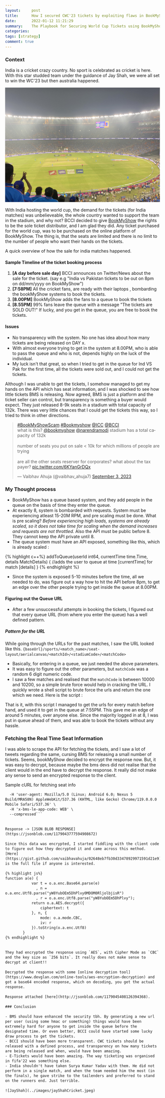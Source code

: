 ```yaml
---
layout:     post
title:      How I secured CWC'23 tickets by exploiting flaws in BookMyShow
date:       2022-01-12 11:21:29
summary:    The Playbook for Securing World Cup Tickets using BookMyShow
categories: 
tags: [strategy]
comment: true
---
```


### Context

India is a cricket crazy country. No sport is celebrated as cricket is here. With this star studded team under the guidance of Jay Shah, we were all set to win the WC'23 but then australia happened. 

![](../images/indvsaus.jpeg)

With India hosting the world cup, the demand for the tickets (for India matches) was unbelieveable, the whole country wanted to support the team in the stadium, and why not? BCCI decided to give [BookMyShow](https://in.bookmyshow.com/) the rights to be the sole ticket distributor, and I am glad they did. Any ticket purchased for the world cup, was to be purchased on the online platform of BookMyShow. The thing is, that the seats are limited and there is no limit to the number of people who want their hands on the tickets.

A quick overview of how the sale for india matches happened.

#### Sample Timeline of the ticket booking process

1. **[A day before sale day]**
BCCI announces on Twitter/News about the sale for the ticket. (say e.g "India vs Pakistan tickets to be out on 8pm on dd/mm/yyyy on BookMyShow")
1. **[7:58PM]**
All the cricket fans, are ready with their laptops , bombarding the bookMyShow systems to book the tickets.
1. **[8.00PM]** 
BookMyShow adds the fans to a queue to book the tickets
1. **[8.55PM]** 
99% fans leave the queue with a message "The tickets are SOLD OUT!"
If lucky, and you get in the queue, you are free to book the tickets.

#### Issues

- No transparency with the system. No one has idea about how many tickets are being released on DAY x.
- With almost everyone trying to get in the system at 8.00PM, who is able to pass the queue and who is not, depends highly on the luck of the individual.
- My luck isn't that great, so when I tried to get in the queue for Ind VS Pak for the first time, all the tickets were sold out, and I could not get the tickets.

Although I was unable to get the tickets, I somehow managed to get my hands on the API which has seat information, and I was shocked to see how little tickets BMS is releasing. Now agreed, BMS is just a platform and the ticket seller can control, but transparency is something a buyer would expect. They just released 8-9k seats in a stadium with total capacity of 132k.
There was very little chances that I could get the tickets this way, so I tried to think in other directions.

<blockquote class="twitter-tweet"><p lang="en" dir="ltr"><a href="https://twitter.com/hashtag/BookMyShowScam?src=hash&amp;ref_src=twsrc%5Etfw">#BookMyShowScam</a> <a href="https://twitter.com/hashtag/Bookmyshow?src=hash&amp;ref_src=twsrc%5Etfw">#Bookmyshow</a> <a href="https://twitter.com/ICC?ref_src=twsrc%5Etfw">@ICC</a> <a href="https://twitter.com/BCCI?ref_src=twsrc%5Etfw">@BCCI</a> <br>what is this? <a href="https://twitter.com/bookmyshow?ref_src=twsrc%5Etfw">@bookmyshow</a> <a href="https://twitter.com/narendramodi?ref_src=twsrc%5Etfw">@narendramodi</a> stadium has a total capacity of 132k <br><br>number of seats you put on sale &lt; 10k for which millions of people are trying<br><br>are all the other seats reserver for corporates? what about the tax payer? <a href="https://t.co/6KYanGrDQx">pic.twitter.com/6KYanGrDQx</a></p>&mdash; Vaibhav Ahuja (@vaibhav_ahuja7) <a href="https://twitter.com/vaibhav_ahuja7/status/1698348472377000291?ref_src=twsrc%5Etfw">September 3, 2023</a></blockquote> <script async src="https://platform.twitter.com/widgets.js" charset="utf-8"></script>

<!-- ![CWC Tweet](../images/cwcTweet.png) -->

### My Thought process

- BookMyShow has a queue based system, and they add people in the queue on the basis of time they enter the queue.
- At exactly 8, system is bombarded with requests. System must be experiencing atleast 15-20M RPM, and pre scaling must be done. What is pre scaling? *Before experiencing high loads, systems are already scaled, so it does not take time for scaling when the demand increases and requests are not throttled.* Also the API must be public before 8. They cannot keep the API private until 8.
- The queue system must have an API exposed, something like this, which is already scaled :

{% highlight c++%}
addToQueue(userId int64, currentTime time.Time, details MatchDetails) {
    //adds the user to queue at time [currentTime] for match [details]
}
{% endhighlight %}
- Since the system is exposed 5-10 minutes before the time, all we needed to do, was figure out a way how to hit the API before 8pm, to get an edge over the other people trying to get inside the queue at 8.00PM.

#### Figuring out the Queue URL

- After a few unsuccessful attempts in booking the tickets, I figured out that every queue URL (from where you enter the queue) has a well defined pattern.
##### Pattern for the URL


While going through the URLs for the past matches, I saw the URL looked like this.
```{baseUrl}/sports/<match_name>/seat-layout/aerialcanvas/<matchId>/<stadiumCode>/<matchCode>```

- Basically, for entering in a queue, we just needed the above parameters.
- It was easy to figure out the other parameters, but `matchCode` was a random 6 digit numeric code.
- I saw a few matches and realised that the `matchCode` is between 10000 and 10200, so a simple brute force would help in cracking the URL. I quickly wrote a shell script to brute force the urls and return the one which we need. Here is the script : 

<script src="https://gist.github.com/vaibhavahuja/1fd19d1ff8fefbacb48c6d4b3fc9fcfe.js"></script>

That is it, with this script I managed to get the urls for every match before hand, and used it to get in the queue at 7:55PM. This gave me an edge of around 5 minutes, over anyone else. Since the majority logged in at 8, I was put in queue ahead of them, and was able to book the tickets without any hassle. 

### Fetching the Real Time Seat Information

I was able to scrape the API for fetching the tickets, and I saw a lot of tweets regarding the same, cursing BMS for releasing a small number of tickets. Seems, bookMyShow decided to encrypt the response now. But, it was easy to decrypt, because maybe the bms devs did not realise that the client would in the end have to decrypt the response. It really did not make any sense to send an encrypted response to the client.



Sample cURL for fetching seat info

```curl 'https://in.bookmyshow.com/api/le/seatLayout/showinfo?venueCode=KSCA&sessionID=10057&eventCode=ET00367591' \
  -H 'user-agent: Mozilla/5.0 (Linux; Android 6.0; Nexus 5 Build/MRA58N) AppleWebKit/537.36 (KHTML, like Gecko) Chrome/119.0.0.0 Mobile Safari/537.36' \
  -H 'x-bms-le-app-code: WEB' \
  --compressed```


Response -> [JSON BLOB RESPONSE](https://jsonblob.com/1179043777594908672)

Since this data was encrypted, I started fiddling with the client code to figure out how they decrypted it and came across this method.
[Here](https://gist.github.com/vaibhavahuja/02648eb7fb30d33478929971591d21e9) is the full file if anyone is interested. 

{% highlight js%}
function a(e) {
            var t = o.a.enc.Base64.parse(e)
              , n = o.a.enc.Utf8.parse("yW8YubOEm5DhPlvy0MDOM0RljolbjisR")
              , r = o.a.enc.Utf8.parse("yW8YubOEm5DhPlvy");
            return o.a.AES.decrypt({
                ciphertext: t
            }, n, {
                mode: o.a.mode.CBC,
                iv: r
            }).toString(o.a.enc.Utf8)
        }
{% endhighlight %}


They had encrypted the response using `AES`, with Cipher Mode as `CBC` and the key size as `256 bits`. It really does not make sense to decrypt at client!!

Decrypted the response with some [online decryption tool](https://www.devglan.com/online-tools/aes-encryption-decryption) and got a base64 encoded response, which on decoding, you get the actual response.

Response attached [here](http://jsonblob.com/1179045408126394368).

### Conclusion

- BMS should have enhanced the security tbh. By generating a new url per user (using some hmac or something) things would have been extremely hard for anyone to get inside the queue before the designated time. Or even better, BCCI could have started some lucky draw process to get the tickets. 
- BCCI should have been more transparent. CWC tickets should be released with a defined process, and transparency on how many tickets are being released and when, would have been amazing.
- E-Tickets would have been amazing. The way ticketing was organised in fifa'22 was something else.
- India shouldn't have taken Surya Kumar Yadav with them. He did not perform in a single match, and when the team needed him the most (in the finals), he gave strike to the tailenders and preferred to stand on the runners end. Just terrible.

![JayShah](../images/jayShahCricket.jpeg)
